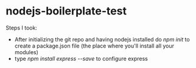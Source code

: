 # nodejs-boilerplate-test

Steps I took:
* After initializing the git repo and having nodejs installed do _npm init_ to create a package.json file (the place where you'll install all your modules)
* type _npm install express --save_ to configure express
